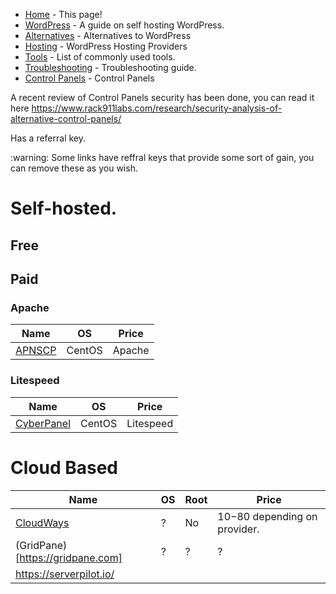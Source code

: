 * [Home](README.md) - This page!
* [WordPress](wordpress.md) - A guide on self hosting WordPress.
* [Alternatives](alternatives.md) - Alternatives to WordPress
* [Hosting](hosting.md) - WordPress Hosting Providers
* [Tools](tools.md) - List of commonly used tools.
* [Troubleshooting](troubleshooting.md) - Troubleshooting guide.
* [Control Panels](controlpanels.md) - Control Panels

<!--ts-->
<!--te-->

A recent review of Control Panels security has been done, you can read it here https://www.rack911labs.com/research/security-analysis-of-alternative-control-panels/

Has a referral key.
<aside class="warning">
:warning: Some links have reffral keys that provide some sort of gain, you can remove these as you wish.
</aside>

# Self-hosted.
## Free
## Paid
### Apache
| Name | OS  | Price |
 --- | --- | --- |
|[APNSCP](https://apnscp.com/) | CentOS | Apache | $159/year |
### Litespeed
| Name | OS | Price |
| --- | --- | --- |
| [CyberPanel](https://cyberpanel.net/) | CentOS | Litespeed |

# Cloud Based
| Name | OS | Root | Price |
| --- | --- | --- | --- |
| [CloudWays](https://www.cloudways.com/en/viral-loop.php?referralCode=45Yp8yO&refSource=copy&redirect) | ? | No | $10-$80 depending on provider.
| (GridPane)[https://gridpane.com] | ? | ? | ? |
| https://serverpilot.io/ | | | |